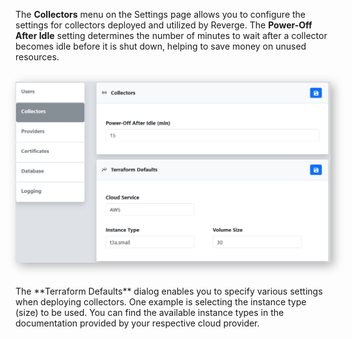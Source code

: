 
The **Collectors** menu on the Settings page allows you to configure the settings for collectors deployed and utilized by Reverge. The **Power-Off After Idle** setting determines the number of minutes to wait after a collector becomes idle before it is shut down, helping to save money on unused resources.
<br>
<br>
<center>
<img src="../../assets/collectors_settings.png" alt="Logging" width="750" style="box-shadow: 5px 5px 15px rgba(0, 0, 0, 0.3);">
</center>
<br>
<br>
The **Terraform Defaults** dialog enables you to specify various settings when deploying collectors. One example is selecting the instance type (size) to be used. You can find the available instance types in the documentation provided by your respective cloud provider.
<br>
<br>

